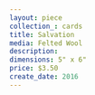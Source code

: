 ```yaml
---
layout: piece
collection_: cards
title: Salvation
media: Felted Wool
description:
dimensions: 5" x 6"
price: $3.50
create_date: 2016
---
```

